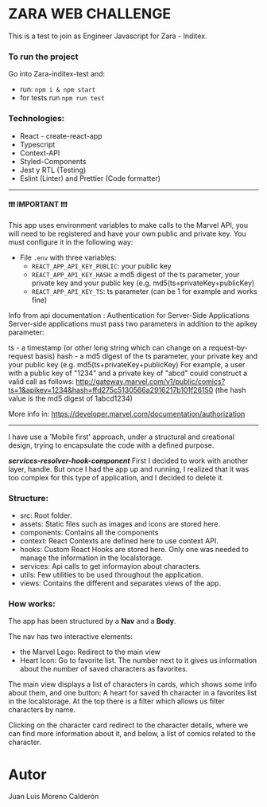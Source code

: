 # ZARA WEB CHALLENGE

This is a test to join as Engineer Javascript for Zara - Inditex.

### To run the project
Go into Zara-inditex-test and:

- run: `npm i & npm start`
- for tests run `npm run test`

### Technologies:

- React - create-react-app
- Typescript
- Context-API
- Styled-Components
- Jest y RTL (Testing)
- Eslint (Linter) and Prettier (Code formatter)

------------------------------

####  :exclamation::exclamation::exclamation: IMPORTANT :exclamation::exclamation::exclamation:
This app uses environment variables to make calls to the Marvel API, you will need to be registered and have your own public and private key.
You must configure it in the following way:
- File `.env` with three variables:
    - `REACT_APP_API_KEY_PUBLIC`: your public key
    - `REACT_APP_API_KEY_HASH`: a md5 digest of the ts parameter, your private key and your public key (e.g. md5(ts+privateKey+publicKey)
    - `REACT_APP_API_KEY_TS`: ts parameter (can be 1 for example and works fine)

Info from api documentation :
Authentication for Server-Side Applications
Server-side applications must pass two parameters in addition to the apikey parameter:

ts - a timestamp (or other long string which can change on a request-by-request basis)
hash - a md5 digest of the ts parameter, your private key and your public key (e.g. md5(ts+privateKey+publicKey)
For example, a user with a public key of "1234" and a private key of "abcd" could construct a valid call as follows: http://gateway.marvel.com/v1/public/comics?ts=1&apikey=1234&hash=ffd275c5130566a2916217b101f26150 (the hash value is the md5 digest of 1abcd1234)

More info in: https://developer.marvel.com/documentation/authorization

------------------------------

I have use a 'Mobile first' approach, under a structural and creational design, trying to encapsulate the code with a defined purpose.

***services-resolver-hook-component***
First I decided to work with another layer, handle. But once I had the app up and running, I realized that it was too complex for this type of application, and I decided to delete it.

### Structure:
- src: Root folder.
- assets: Static files such as images and icons are stored here.
- components: Contains all the components
- context: React Contexts are defined here to use context API.
- hooks: Custom React Hooks are stored here. Only one was needed to manage the information in the localstorage.
- services: Api calls to get informayion about characters.
- utils: Few utilities to be used throughout the application.
- views: Contains the different and separates views of the app.


### How works:
The app has been structured by a **Nav** and a **Body**.

The nav has two interactive elements:
- the Marvel Logo: Redirect to the main view
- Heart Icon: Go to favorite list. The number next to it gives us information about the number of saved characters as favorites.

The main view displays a list of characters in cards, which shows some info about them, and one button: A heart for saved th character in a favorites list in the localstorage.
At the top there is a filter which allows us filter characters by name.

Clicking on the character card redirect to the character details, where we can find more information about it, and below, a list of comics related to the character.

# Autor

Juan Luis Moreno Calderón
